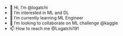 - 👋 Hi, I’m @logatchi
- 👀 I’m interested in ML and DL 
- 🌱 I’m currently learning ML Engineer
- 💞️ I’m looking to collaborate on ML challenge @kaggle
- 📫 How to reach me @Logatchi191

<!---
logatchi/logatchi is a ✨ special ✨ repository because its `README.md` (this file) appears on your GitHub profile.
You can click the Preview link to take a look at your changes.
--->
